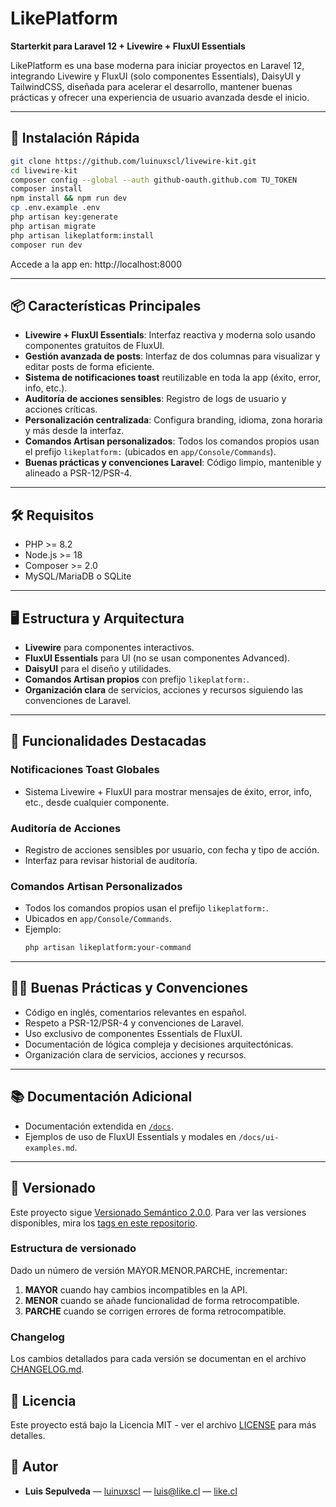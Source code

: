 # LikePlatform

**Starterkit para Laravel 12 + Livewire + FluxUI Essentials**

LikePlatform es una base moderna para iniciar proyectos en Laravel 12, integrando Livewire y FluxUI (solo componentes Essentials), DaisyUI y TailwindCSS, diseñada para acelerar el desarrollo, mantener buenas prácticas y ofrecer una experiencia de usuario avanzada desde el inicio.

---

## 🚀 Instalación Rápida

```bash
git clone https://github.com/luinuxscl/livewire-kit.git
cd livewire-kit
composer config --global --auth github-oauth.github.com TU_TOKEN
composer install
npm install && npm run dev
cp .env.example .env
php artisan key:generate
php artisan migrate
php artisan likeplatform:install
composer run dev
```

Accede a la app en: http://localhost:8000

---

## 📦 Características Principales

-   **Livewire + FluxUI Essentials**: Interfaz reactiva y moderna solo usando componentes gratuitos de FluxUI.
-   **Gestión avanzada de posts**: Interfaz de dos columnas para visualizar y editar posts de forma eficiente.
-   **Sistema de notificaciones toast** reutilizable en toda la app (éxito, error, info, etc.).
-   **Auditoría de acciones sensibles**: Registro de logs de usuario y acciones críticas.
-   **Personalización centralizada**: Configura branding, idioma, zona horaria y más desde la interfaz.
-   **Comandos Artisan personalizados**: Todos los comandos propios usan el prefijo `likeplatform:` (ubicados en `app/Console/Commands`).
-   **Buenas prácticas y convenciones Laravel**: Código limpio, mantenible y alineado a PSR-12/PSR-4.

---

## 🛠️ Requisitos

-   PHP >= 8.2
-   Node.js >= 18
-   Composer >= 2.0
-   MySQL/MariaDB o SQLite

---

## 🖥️ Estructura y Arquitectura

-   **Livewire** para componentes interactivos.
-   **FluxUI Essentials** para UI (no se usan componentes Advanced).
-   **DaisyUI** para el diseño y utilidades.
-   **Comandos Artisan propios** con prefijo `likeplatform:`.
-   **Organización clara** de servicios, acciones y recursos siguiendo las convenciones de Laravel.

---

## 📝 Funcionalidades Destacadas

### Notificaciones Toast Globales

-   Sistema Livewire + FluxUI para mostrar mensajes de éxito, error, info, etc., desde cualquier componente.

### Auditoría de Acciones

-   Registro de acciones sensibles por usuario, con fecha y tipo de acción.
-   Interfaz para revisar historial de auditoría.

### Comandos Artisan Personalizados

-   Todos los comandos propios usan el prefijo `likeplatform:`.
-   Ubicados en `app/Console/Commands`.
-   Ejemplo:
    ```bash
    php artisan likeplatform:your-command
    ```

---

## 🧑‍💻 Buenas Prácticas y Convenciones

-   Código en inglés, comentarios relevantes en español.
-   Respeto a PSR-12/PSR-4 y convenciones de Laravel.
-   Uso exclusivo de componentes Essentials de FluxUI.
-   Documentación de lógica compleja y decisiones arquitectónicas.
-   Organización clara de servicios, acciones y recursos.

---

## 📚 Documentación Adicional

-   Documentación extendida en [`/docs`](./docs).
-   Ejemplos de uso de FluxUI Essentials y modales en `/docs/ui-examples.md`.

---

## 🔄 Versionado

Este proyecto sigue [Versionado Semántico 2.0.0](https://semver.org/lang/es/). Para ver las versiones disponibles, mira los [tags en este repositorio](https://github.com/luinuxscl/livewire-kit/tags).

### Estructura de versionado

Dado un número de versión MAYOR.MENOR.PARCHE, incrementar:

1. **MAYOR** cuando hay cambios incompatibles en la API.
2. **MENOR** cuando se añade funcionalidad de forma retrocompatible.
3. **PARCHE** cuando se corrigen errores de forma retrocompatible.

### Changelog

Los cambios detallados para cada versión se documentan en el archivo [CHANGELOG.md](CHANGELOG.md).

## 📄 Licencia

Este proyecto está bajo la Licencia MIT - ver el archivo [LICENSE](LICENSE) para más detalles.

## 👤 Autor

-   **Luis Sepulveda** — [luinuxscl](https://github.com/luinuxscl) — luis@like.cl — [like.cl](https://like.cl)
